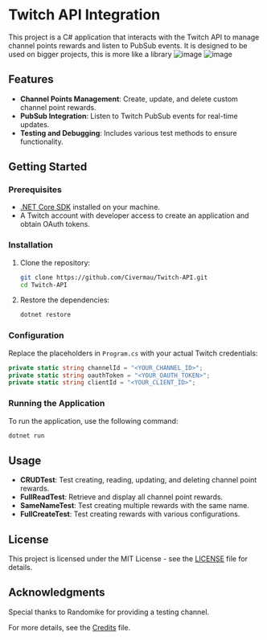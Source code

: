 # Twitch API Integration

This project is a C# application that interacts with the Twitch API to manage channel points rewards and listen to PubSub events. It is designed to be used on bigger projects, this is more like a library
![image](https://github.com/user-attachments/assets/6196098a-7b6a-4191-818e-e7d01e3afa4d)
![image](https://github.com/user-attachments/assets/b4373b89-0af3-4e4f-a22c-5f8747075bd6)

## Features

- **Channel Points Management**: Create, update, and delete custom channel point rewards.
- **PubSub Integration**: Listen to Twitch PubSub events for real-time updates.
- **Testing and Debugging**: Includes various test methods to ensure functionality.

## Getting Started

### Prerequisites

- [.NET Core SDK](https://dotnet.microsoft.com/download) installed on your machine.
- A Twitch account with developer access to create an application and obtain OAuth tokens.

### Installation

1. Clone the repository:
   ```bash
   git clone https://github.com/Civermau/Twitch-API.git
   cd Twitch-API
   ```

2. Restore the dependencies:
   ```bash
   dotnet restore
   ```

### Configuration

Replace the placeholders in `Program.cs` with your actual Twitch credentials:
```csharp
private static string channelId = "<YOUR_CHANNEL_ID>";
private static string oauthToken = "<YOUR_OAUTH_TOKEN>";
private static string clientId = "<YOUR_CLIENT_ID>";
```

### Running the Application

To run the application, use the following command:
```bash
dotnet run
```

## Usage

- **CRUDTest**: Test creating, reading, updating, and deleting channel point rewards.
- **FullReadTest**: Retrieve and display all channel point rewards.
- **SameNameTest**: Test creating multiple rewards with the same name.
- **FullCreateTest**: Test creating rewards with various configurations.


## License

This project is licensed under the MIT License - see the [LICENSE](LICENSE) file for details.

## Acknowledgments

Special thanks to Randomike for providing a testing channel.

For more details, see the [Credits](CREDITS.md) file.
